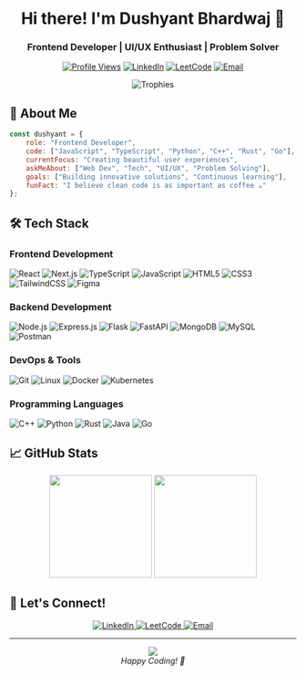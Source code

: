 <div align="center">
  
# Hi there! I'm Dushyant Bhardwaj 👋
### Frontend Developer | UI/UX Enthusiast | Problem Solver

[![Profile Views](https://komarev.com/ghpvc/?username=dushyantbha012&label=Profile%20views&color=0e75b6&style=flat)](https://github.com/dushyantbha012)
[![LinkedIn](https://img.shields.io/badge/LinkedIn-Connect-blue?style=flat&logo=linkedin)](https://linkedin.com/in/dushyant-bhardwaj-3450281b3)
[![LeetCode](https://img.shields.io/badge/LeetCode-Profile-orange?style=flat&logo=leetcode)](https://www.leetcode.com/dushyantbha012)
[![Email](https://img.shields.io/badge/Email-Contact-red?style=flat&logo=gmail)](mailto:dushyantbha012@gmail.com)

<p align="center">
  <img src="https://github-profile-trophy.vercel.app/?username=dushyantbha012&theme=darkhub&column=4&margin-w=15&margin-h=15&no-frame=true" alt="Trophies" />
</p>

</div>

## 🚀 About Me

```javascript
const dushyant = {
    role: "Frontend Developer",
    code: ["JavaScript", "TypeScript", "Python", "C++", "Rust", "Go"],
    currentFocus: "Creating beautiful user experiences",
    askMeAbout: ["Web Dev", "Tech", "UI/UX", "Problem Solving"],
    goals: ["Building innovative solutions", "Continuous learning"],
    funFact: "I believe clean code is as important as coffee ☕"
};
```

## 🛠️ Tech Stack

### Frontend Development
![React](https://img.shields.io/badge/React-20232A?style=for-the-badge&logo=react&logoColor=61DAFB)
![Next.js](https://img.shields.io/badge/Next.js-000000?style=for-the-badge&logo=next.js&logoColor=white)
![TypeScript](https://img.shields.io/badge/TypeScript-007ACC?style=for-the-badge&logo=typescript&logoColor=white)
![JavaScript](https://img.shields.io/badge/JavaScript-F7DF1E?style=for-the-badge&logo=javascript&logoColor=black)
![HTML5](https://img.shields.io/badge/HTML5-E34F26?style=for-the-badge&logo=html5&logoColor=white)
![CSS3](https://img.shields.io/badge/CSS3-1572B6?style=for-the-badge&logo=css3&logoColor=white)
![TailwindCSS](https://img.shields.io/badge/Tailwind_CSS-38B2AC?style=for-the-badge&logo=tailwind-css&logoColor=white)
![Figma](https://img.shields.io/badge/Figma-F24E1E?style=for-the-badge&logo=figma&logoColor=white)

### Backend Development
![Node.js](https://img.shields.io/badge/Node.js-43853D?style=for-the-badge&logo=node.js&logoColor=white)
![Express.js](https://img.shields.io/badge/Express.js-404D59?style=for-the-badge&logo=express&logoColor=white)
![Flask](https://img.shields.io/badge/Flask-000000?style=for-the-badge&logo=flask&logoColor=white)
![FastAPI](https://img.shields.io/badge/FastAPI-009688?style=for-the-badge&logo=fastapi&logoColor=white)
![MongoDB](https://img.shields.io/badge/MongoDB-4EA94B?style=for-the-badge&logo=mongodb&logoColor=white)
![MySQL](https://img.shields.io/badge/MySQL-00000F?style=for-the-badge&logo=mysql&logoColor=white)
![Postman](https://img.shields.io/badge/Postman-FF6C37?style=for-the-badge&logo=postman&logoColor=white)

### DevOps & Tools
![Git](https://img.shields.io/badge/Git-F05032?style=for-the-badge&logo=git&logoColor=white)
![Linux](https://img.shields.io/badge/Linux-FCC624?style=for-the-badge&logo=linux&logoColor=black)
![Docker](https://img.shields.io/badge/Docker-2CA5E0?style=for-the-badge&logo=docker&logoColor=white)
![Kubernetes](https://img.shields.io/badge/Kubernetes-326CE5?style=for-the-badge&logo=kubernetes&logoColor=white)

### Programming Languages
![C++](https://img.shields.io/badge/C%2B%2B-00599C?style=for-the-badge&logo=c%2B%2B&logoColor=white)
![Python](https://img.shields.io/badge/Python-3776AB?style=for-the-badge&logo=python&logoColor=white)
![Rust](https://img.shields.io/badge/Rust-000000?style=for-the-badge&logo=rust&logoColor=white)
![Java](https://img.shields.io/badge/Java-ED8B00?style=for-the-badge&logo=java&logoColor=white)
![Go](https://img.shields.io/badge/Go-00ADD8?style=for-the-badge&logo=go&logoColor=white)

## 📈 GitHub Stats

<div align="center">
  <img height="180em" src="https://github-readme-stats.vercel.app/api?username=dushyantbha012&show_icons=true&theme=radical&include_all_commits=true&count_private=true" />
  <img height="180em" src="https://github-readme-streak-stats.herokuapp.com/?user=dushyantbha012&theme=radical" />
</div>

## 🤝 Let's Connect!

<p align="center">
  <a href="https://linkedin.com/in/dushyant-bhardwaj-3450281b3" target="_blank">
    <img src="https://img.shields.io/badge/LinkedIn-0077B5?style=for-the-badge&logo=linkedin&logoColor=white" alt="LinkedIn"/>
  </a>
  <a href="https://www.leetcode.com/dushyantbha012" target="_blank">
    <img src="https://img.shields.io/badge/LeetCode-FFA116?style=for-the-badge&logo=leetcode&logoColor=white" alt="LeetCode"/>
  </a>
  <a href="mailto:dushyantbha012@gmail.com">
    <img src="https://img.shields.io/badge/Gmail-D14836?style=for-the-badge&logo=gmail&logoColor=white" alt="Email"/>
  </a>
</p>

---

<div align="center">
  <img src="https://img.shields.io/badge/Made%20with-%E2%9D%A4%EF%B8%8F-red.svg"/>
  <br/>
  <i>Happy Coding! 🚀</i>
</div>
